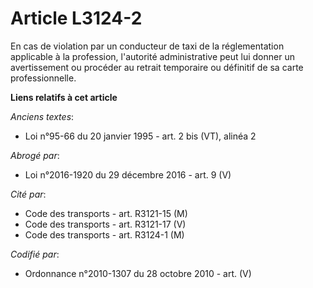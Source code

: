 # Article L3124-2

En cas de violation par un conducteur de taxi de la réglementation applicable à la profession, l'autorité administrative peut
lui donner un avertissement ou procéder au retrait temporaire ou définitif de sa carte professionnelle.

**Liens relatifs à cet article**

_Anciens textes_:

  - Loi n°95-66 du 20 janvier 1995 - art. 2 bis (VT), alinéa 2

_Abrogé par_:

  - Loi n°2016-1920 du 29 décembre 2016 - art. 9 (V)

_Cité par_:

  - Code des transports - art. R3121-15 (M)
  - Code des transports - art. R3121-17 (V)
  - Code des transports - art. R3124-1 (M)

_Codifié par_:

  - Ordonnance n°2010-1307 du 28 octobre 2010 - art. (V)
